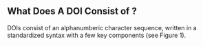 ## What Does A DOI Consist of ?

DOIs consist of an alphanumberic character sequence, written in a standardized syntax with a few key components (see Figure 1).